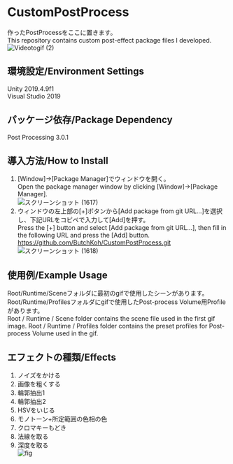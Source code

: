 # CustomPostProcess
作ったPostProcessをここに置きます。<br>
This repository contains custom post-effect package files I developed.
![Videotogif (2)](https://user-images.githubusercontent.com/64464106/108883086-5faf9f00-7648-11eb-9ec9-f521589b0336.gif)

## 環境設定/Environment Settings
Unity 2019.4.9f1<br>
Visual Studio 2019

## パッケージ依存/Package Dependency
Post Processing 3.0.1

## 導入方法/How to Install
1. [Window]->[Package Manager]でウィンドウを開く。<br>
  Open the package manager window by clicking [Window]->[Package Manager].<br>
![スクリーンショット (1617)](https://user-images.githubusercontent.com/64464106/107238645-6eecf500-6a6b-11eb-89e4-ed7c654384ca.png)<br>
2. ウィンドウの左上部の[+]ボタンから[Add package from git URL...]を選択し、下記URLをコピペで入力して[Add]を押す。<br>
  Press the [+] button and select [Add package from git URL...], then fill in the following URL and press the [Add] button.<br>
  https://github.com/ButchKoh/CustomPostProcess.git<br>
![スクリーンショット (1618)](https://user-images.githubusercontent.com/64464106/107238654-72807c00-6a6b-11eb-8eb3-9b28a27b89fd.png)

## 使用例/Example Usage
Root/Runtime/Sceneフォルダに最初のgifで使用したシーンがあります。Root/Runtime/Profilesフォルダにgifで使用したPost-process Volume用Profileがあります。<br>
Root / Runtime / Scene folder contains the scene file used in the first gif image. 
Root / Runtime / Profiles folder contains the preset profiles for Post-process Volume used in the gif.

## エフェクトの種類/Effects
1. ノイズをかける<br>
2. 画像を粗くする<br>
3. 輪郭抽出1<br>
4. 輪郭抽出2<br>
5. HSVをいじる<br>
6. モノトーン+所定範囲の色相の色<br>
7. クロマキーもどき<br>
8. 法線を取る<br>
9. 深度を取る<br>
![fig](https://user-images.githubusercontent.com/64464106/108764122-882a9100-7595-11eb-92f9-2ad597f5acf8.png)
